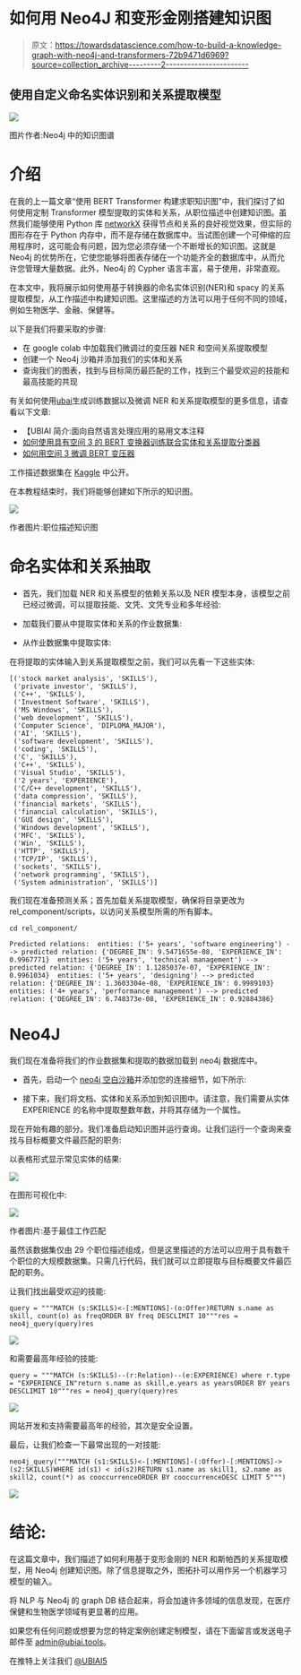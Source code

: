 # 如何用 Neo4J 和变形金刚搭建知识图

> 原文：<https://towardsdatascience.com/how-to-build-a-knowledge-graph-with-neo4j-and-transformers-72b9471d6969?source=collection_archive---------2----------------------->

## 使用自定义命名实体识别和关系提取模型

![](img/235a98063c514344a5cb0643db2d0ece.png)

图片作者:Neo4j 中的知识图谱

# 介绍

在我的上一篇文章“使用 BERT Transformer 构建求职知识图”中，我们探讨了如何使用定制 Transformer 模型提取的实体和关系，从职位描述中创建知识图。虽然我们能够使用 Python 库 [networkX](https://networkx.org/) 获得节点和关系的良好视觉效果，但实际的图形存在于 Python 内存中，而不是存储在数据库中。当试图创建一个可伸缩的应用程序时，这可能会有问题，因为您必须存储一个不断增长的知识图。这就是 Neo4j 的优势所在，它使您能够将图表存储在一个功能齐全的数据库中，从而允许您管理大量数据。此外，Neo4j 的 Cypher 语言丰富，易于使用，非常直观。

在本文中，我将展示如何使用基于转换器的命名实体识别(NER)和 spacy 的关系提取模型，从工作描述中构建知识图。这里描述的方法可以用于任何不同的领域，例如生物医学、金融、保健等。

以下是我们将要采取的步骤:

*   在 google colab 中加载我们微调过的变压器 NER 和空间关系提取模型
*   创建一个 Neo4j 沙箱并添加我们的实体和关系
*   查询我们的图表，找到与目标简历最匹配的工作，找到三个最受欢迎的技能和最高技能的共现

有关如何使用[ubai](https://ubiai.tools)生成训练数据以及微调 NER 和关系提取模型的更多信息，请查看以下文章:

*   【UBIAI 简介:面向自然语言处理应用的易用文本注释
*   [如何使用具有空间 3 的 BERT 变换器训练联合实体和关系提取分类器](https://ubiai.tools/blog/article/How-to-Train-a-Joint-Entities-and-Relation-Extraction-Classifier-using-BERT-Transformer-with-spaCy3)
*   [如何用空间 3 微调 BERT 变压器](https://ubiai.tools/blog/article/how-to-fine-tune-bert-transformer-with-spacy3)

工作描述数据集在 [Kaggle](https://www.kaggle.com/airiddha/trainrev1) 中公开。

在本教程结束时，我们将能够创建如下所示的知识图。

![](img/e4232b55843204c2885345969c17e483.png)

作者图片:职位描述知识图

# 命名实体和关系抽取

*   首先，我们加载 NER 和关系模型的依赖关系以及 NER 模型本身，该模型之前已经过微调，可以提取技能、文凭、文凭专业和多年经验:

*   加载我们要从中提取实体和关系的作业数据集:

*   从作业数据集中提取实体:

在将提取的实体输入到关系提取模型之前，我们可以先看一下这些实体:

```
[('stock market analysis', 'SKILLS'),
 ('private investor', 'SKILLS'),
 ('C++', 'SKILLS'),
 ('Investment Software', 'SKILLS'),
 ('MS Windows', 'SKILLS'),
 ('web development', 'SKILLS'),
 ('Computer Science', 'DIPLOMA_MAJOR'),
 ('AI', 'SKILLS'),
 ('software development', 'SKILLS'),
 ('coding', 'SKILLS'),
 ('C', 'SKILLS'),
 ('C++', 'SKILLS'),
 ('Visual Studio', 'SKILLS'),
 ('2 years', 'EXPERIENCE'),
 ('C/C++ development', 'SKILLS'),
 ('data compression', 'SKILLS'),
 ('financial markets', 'SKILLS'),
 ('financial calculation', 'SKILLS'),
 ('GUI design', 'SKILLS'),
 ('Windows development', 'SKILLS'),
 ('MFC', 'SKILLS'),
 ('Win', 'SKILLS'),
 ('HTTP', 'SKILLS'),
 ('TCP/IP', 'SKILLS'),
 ('sockets', 'SKILLS'),
 ('network programming', 'SKILLS'),
 ('System administration', 'SKILLS')]
```

我们现在准备预测关系；首先加载关系提取模型，确保将目录更改为 rel_component/scripts，以访问关系模型所需的所有脚本。

```
cd rel_component/
```

```
Predicted relations:  entities: ('5+ years', 'software engineering') --> predicted relation: {'DEGREE_IN': 9.5471655e-08, 'EXPERIENCE_IN': 0.9967771}  entities: ('5+ years', 'technical management') --> predicted relation: {'DEGREE_IN': 1.1285037e-07, 'EXPERIENCE_IN': 0.9961034}  entities: ('5+ years', 'designing') --> predicted relation: {'DEGREE_IN': 1.3603304e-08, 'EXPERIENCE_IN': 0.9989103}  entities: ('4+ years', 'performance management') --> predicted relation: {'DEGREE_IN': 6.748373e-08, 'EXPERIENCE_IN': 0.92884386}
```

# Neo4J

我们现在准备将我们的作业数据集和提取的数据加载到 neo4j 数据库中。

*   首先，启动一个 [neo4j 空白沙箱](https://sandbox.neo4j.com/?usecase=blank-sandbox)并添加您的连接细节，如下所示:

*   接下来，我们将文档、实体和关系添加到知识图中。请注意，我们需要从实体 EXPERIENCE 的名称中提取整数年数，并将其存储为一个属性。

现在开始有趣的部分。我们准备启动知识图并运行查询。让我们运行一个查询来查找与目标概要文件最匹配的职务:

以表格形式显示常见实体的结果:

![](img/4f39737a1df13ab557be81c2ff2ddc75.png)

在图形可视化中:

![](img/235a98063c514344a5cb0643db2d0ece.png)

作者图片:基于最佳工作匹配

虽然该数据集仅由 29 个职位描述组成，但是这里描述的方法可以应用于具有数千个职位的大规模数据集。只需几行代码，我们就可以立即提取与目标概要文件最匹配的职务。

让我们找出最受欢迎的技能:

```
query = """MATCH (s:SKILLS)<-[:MENTIONS]-(o:Offer)RETURN s.name as skill, count(o) as freqORDER BY freq DESCLIMIT 10"""res = neo4j_query(query)res
```

![](img/417c0818dd1cc4e775bc1336cf36e73c.png)

和需要最高年经验的技能:

```
query = """MATCH (s:SKILLS)--(r:Relation)--(e:EXPERIENCE) where r.type = "EXPERIENCE_IN"return s.name as skill,e.years as yearsORDER BY years DESCLIMIT 10"""res = neo4j_query(query)res
```

![](img/836486d9431fbfb8abf1faf59307baee.png)

网站开发和支持需要最高年的经验，其次是安全设置。

最后，让我们检查一下最常出现的一对技能:

```
neo4j_query("""MATCH (s1:SKILLS)<-[:MENTIONS]-(:Offer)-[:MENTIONS]->(s2:SKILLS)WHERE id(s1) < id(s2)RETURN s1.name as skill1, s2.name as skill2, count(*) as cooccurrenceORDER BY cooccurrenceDESC LIMIT 5""")
```

![](img/09963c37b204cf46ac1dcd696298480b.png)

# 结论:

在这篇文章中，我们描述了如何利用基于变形金刚的 NER 和斯帕西的关系提取模型，用 Neo4j 创建知识图。除了信息提取之外，图拓扑可以用作另一个机器学习模型的输入。

将 NLP 与 Neo4j 的 graph DB 结合起来，将会加速许多领域的信息发现，在医疗保健和生物医学领域有更显著的应用。

如果您有任何问题或想要为您的特定案例创建定制模型，请在下面留言或发送电子邮件至 admin@ubiai.tools。

在推特上关注我们 [@UBIAI5](https://twitter.com/UBIAI5)
